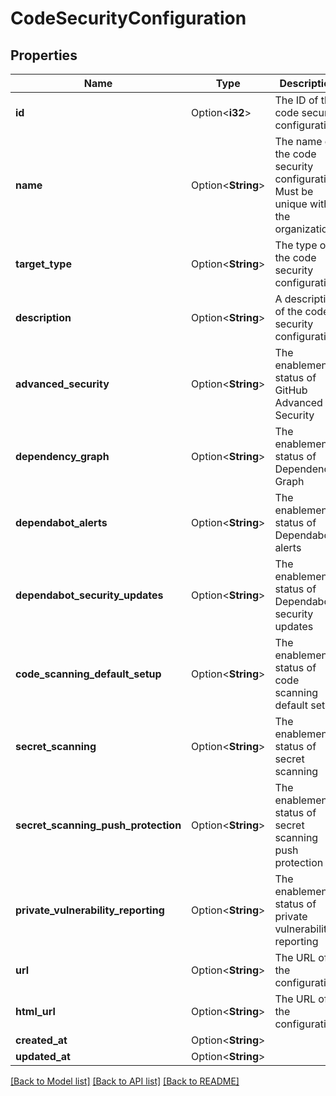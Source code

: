 # CodeSecurityConfiguration

## Properties

Name | Type | Description | Notes
------------ | ------------- | ------------- | -------------
**id** | Option<**i32**> | The ID of the code security configuration | [optional]
**name** | Option<**String**> | The name of the code security configuration. Must be unique within the organization. | [optional]
**target_type** | Option<**String**> | The type of the code security configuration. | [optional]
**description** | Option<**String**> | A description of the code security configuration | [optional]
**advanced_security** | Option<**String**> | The enablement status of GitHub Advanced Security | [optional]
**dependency_graph** | Option<**String**> | The enablement status of Dependency Graph | [optional]
**dependabot_alerts** | Option<**String**> | The enablement status of Dependabot alerts | [optional]
**dependabot_security_updates** | Option<**String**> | The enablement status of Dependabot security updates | [optional]
**code_scanning_default_setup** | Option<**String**> | The enablement status of code scanning default setup | [optional]
**secret_scanning** | Option<**String**> | The enablement status of secret scanning | [optional]
**secret_scanning_push_protection** | Option<**String**> | The enablement status of secret scanning push protection | [optional]
**private_vulnerability_reporting** | Option<**String**> | The enablement status of private vulnerability reporting | [optional]
**url** | Option<**String**> | The URL of the configuration | [optional]
**html_url** | Option<**String**> | The URL of the configuration | [optional]
**created_at** | Option<**String**> |  | [optional]
**updated_at** | Option<**String**> |  | [optional]

[[Back to Model list]](../README.md#documentation-for-models) [[Back to API list]](../README.md#documentation-for-api-endpoints) [[Back to README]](../README.md)


